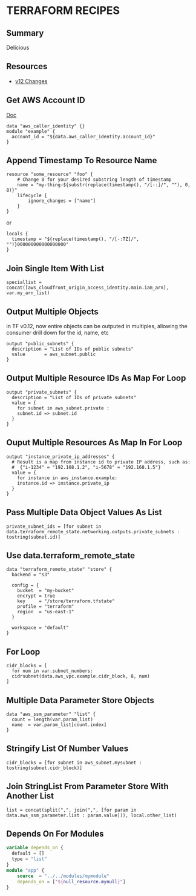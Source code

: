# TERRAFORM RECIPES

## Summary

Delicious

## Resources

- [v12 Changes](https://www.hashicorp.com/blog/hashicorp-terraform-0-12-preview-for-and-for-each/)

## Get AWS Account ID

[Doc](https://www.terraform.io/docs/providers/aws/d/caller_identity.html)

```
data "aws_caller_identity" {}
module "example" {
  account_id = "${data.aws_caller_identity.account_id}"
}
```

## Append Timestamp To Resource Name

```
resource "some_resource" "foo" {
    # Change 8 for your desired substring length of timestamp
    name = "my-thing-${substr(replace(timestamp(), "/[-:]/", ""), 0, 8)}"
    lifecycle {
        ignore_changes = ["name"]
    }
}
```

or

```
locals {
  timestamp = "${replace(timestamp(), "/[-:TZ]/", "")}000000000000000000"
}
```

## Join Single Item With List

```
speciallist = concat([aws_cloudfront_origin_access_identity.main.iam_arn], var.my_arn_list)
```

## Output Multiple Objects

in TF v0.12, now entire objects can be outputed in multiples, allowing
the consumer drill down for the id, name, etc

```
output "public_subnets" {
  description = "List of IDs of public subnets"
  value       = aws_subnet.public
}
```

## Output Multiple Resource IDs As Map For Loop

```
output "private_subnets" {
  description = "List of IDs of private subnets"
  value = {
    for subnet in aws_subnet.private :
    subnet.id => subnet.id
  }
}
```

## Ouput Multiple Resources As Map In For Loop

```
output "instance_private_ip_addresses" {
  # Result is a map from instance id to private IP address, such as:
  #  {"i-1234" = "192.168.1.2", "i-5678" = "192.168.1.5"}
  value = {
    for instance in aws_instance.example:
    instance.id => instance.private_ip
  }
}
```

## Pass Multiple Data Object Values As List

```
private_subnet_ids = [for subnet in data.terraform_remote_state.networking.outputs.private_subnets : tostring(subnet.id)]
```

## Use data.terraform_remote_state

```
data "terraform_remote_state" "store" {
  backend = "s3"

  config = {
    bucket  = "my-bucket"
    encrypt = true
    key     = "/store/terraform.tfstate"
    profile = "terraform"
    region  = "us-east-1"
  }

  workspace = "default"
}
```

## For Loop

```hcl
cidr_blocks = [
  for num in var.subnet_numbers:
  cidrsubnet(data.aws_vpc.example.cidr_block, 8, num)
]
```

## Multiple Data Parameter Store Objects

```hcl
data "aws_ssm_parameter" "list" {
  count = length(var.param_list)
  name  = var.param_list[count.index]
}
```

## Stringify List Of Number Values

```hcl
cidr_blocks = [for subnet in aws_subnet.mysubnet : tostring(subnet.cidr_block)]
```

## Join StringList From Parameter Store With Another List

```hcl
list = concat(split(",", join(",", [for param in data.aws_ssm_parameter.list : param.value])), local.other_list)
```

## Depends On For Modules

```terraform
variable depends_on {
  default = []
  type = "list"
}
module "app" {
    source  = "../../modules/mymodule"
    depends_on = ["${null_resource.mynull}"]
}
```
